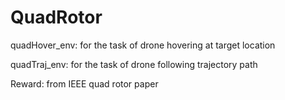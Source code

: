 # QuadRotor

quadHover_env: for the task of drone hovering at target location

quadTraj_env: for the task of drone following trajectory path

Reward: from IEEE quad rotor paper
